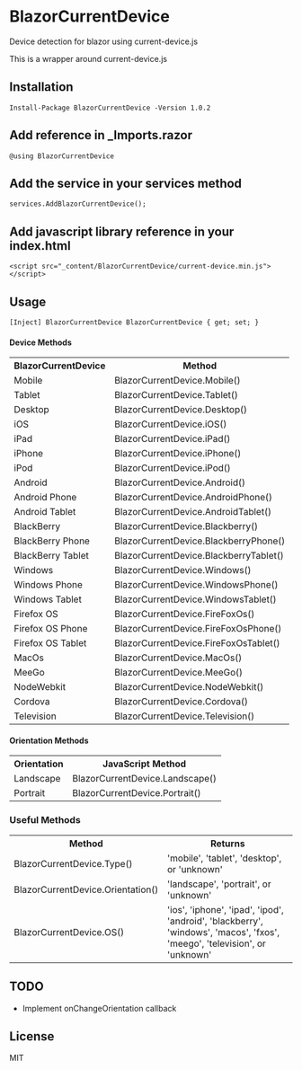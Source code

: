 # BlazorCurrentDevice
Device detection for blazor using current-device.js

This is a wrapper around current-device.js

## Installation

`Install-Package BlazorCurrentDevice -Version 1.0.2`

## Add reference in _Imports.razor

`@using BlazorCurrentDevice`

## Add the service in your services method

`services.AddBlazorCurrentDevice();`

## Add javascript library reference in your index.html
`<script src="_content/BlazorCurrentDevice/current-device.min.js"></script>`

## Usage
`
[Inject] BlazorCurrentDevice BlazorCurrentDevice { get; set; }
`

#### Device Methods

<table>
	<tr>
		<th>BlazorCurrentDevice</th>
		<th>Method</th>
	</tr>
	<tr>
		<td>Mobile</td>
		<td>BlazorCurrentDevice.Mobile()</td>
	</tr>
	<tr>
		<td>Tablet</td>
		<td>BlazorCurrentDevice.Tablet()</td>
	</tr>
	<tr>
		<td>Desktop</td>
		<td>BlazorCurrentDevice.Desktop()</td>
	</tr>
	<tr>
		<td>iOS</td>
		<td>BlazorCurrentDevice.iOS()</td>
	</tr>
	<tr>
		<td>iPad</td>
		<td>BlazorCurrentDevice.iPad()</td>
	</tr>
	<tr>
		<td>iPhone</td>
		<td>BlazorCurrentDevice.iPhone()</td>
	</tr>
	<tr>
		<td>iPod</td>
		<td>BlazorCurrentDevice.iPod()</td>
	</tr>
	<tr>
		<td>Android</td>
		<td>BlazorCurrentDevice.Android()</td>
	</tr>
	<tr>
		<td>Android Phone</td>
		<td>BlazorCurrentDevice.AndroidPhone()</td>
	</tr>
	<tr>
		<td>Android Tablet</td>
		<td>BlazorCurrentDevice.AndroidTablet()</td>
	</tr>
	<tr>
		<td>BlackBerry</td>
		<td>BlazorCurrentDevice.Blackberry()</td>
	</tr>
	<tr>
		<td>BlackBerry Phone</td>
		<td>BlazorCurrentDevice.BlackberryPhone()</td>
	</tr>
	<tr>
		<td>BlackBerry Tablet</td>
		<td>BlazorCurrentDevice.BlackberryTablet()</td>
	</tr>
	<tr>
		<td>Windows</td>
		<td>BlazorCurrentDevice.Windows()</td>
	</tr>
	<tr>
		<td>Windows Phone</td>
		<td>BlazorCurrentDevice.WindowsPhone()</td>
	</tr>
	<tr>
		<td>Windows Tablet</td>
		<td>BlazorCurrentDevice.WindowsTablet()</td>
	</tr>
	<tr>
		<td>Firefox OS</td>
		<td>BlazorCurrentDevice.FireFoxOs()</td>
	</tr>
	<tr>
		<td>Firefox OS Phone</td>
		<td>BlazorCurrentDevice.FireFoxOsPhone()</td>
	</tr>
	<tr>
		<td>Firefox OS Tablet</td>
		<td>BlazorCurrentDevice.FireFoxOsTablet()</td>
	</tr>
  <tr>
		<td>MacOs</td>
		<td>BlazorCurrentDevice.MacOs()</td>
	</tr>
	<tr>
		<td>MeeGo</td>
		<td>BlazorCurrentDevice.MeeGo()</td>
	</tr>
  <tr>
		<td>NodeWebkit</td>
		<td>BlazorCurrentDevice.NodeWebkit()</td>
	</tr>
   <tr>
		<td>Cordova</td>
		<td>BlazorCurrentDevice.Cordova()</td>
	</tr>
	<tr>
		<td>Television</td>
		<td>BlazorCurrentDevice.Television()</td>
	</tr>
</table>

#### Orientation Methods

<table>
	<tr>
		<th>Orientation</th>
		<th>JavaScript Method</th>
	</tr>
	<tr>
		<td>Landscape</td>
		<td>BlazorCurrentDevice.Landscape()</td>
	</tr>
	<tr>
		<td>Portrait</td>
		<td>BlazorCurrentDevice.Portrait()</td>
	</tr>
</table>

### Useful Methods

<table>
	<tr>
		<th>Method</th>
		<th>Returns</th>
	</tr>
	<tr>
		<td>BlazorCurrentDevice.Type()</td>
		<td>'mobile', 'tablet', 'desktop', or 'unknown'</td>
	</tr>
	<tr>
		<td>BlazorCurrentDevice.Orientation()</td>
		<td>'landscape', 'portrait', or 'unknown'</td>
	</tr>
	<tr>
		<td>BlazorCurrentDevice.OS()</td>
		<td>'ios', 'iphone', 'ipad', 'ipod', 'android', 'blackberry', 'windows', 'macos', 'fxos', 'meego', 'television', or 'unknown'</td>
	</tr>
</table>

## TODO
- Implement onChangeOrientation callback

## License
MIT
